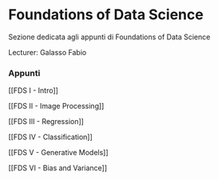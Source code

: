 

# Foundations of Data Science

Sezione dedicata agli appunti di Foundations of Data Science

Lecturer: Galasso Fabio

### Appunti

[[FDS I - Intro]]

[[FDS II - Image Processing]]

[[FDS III - Regression]]

[[FDS IV - Classification]]

[[FDS V - Generative Models]]

[[FDS VI - Bias and Variance]]